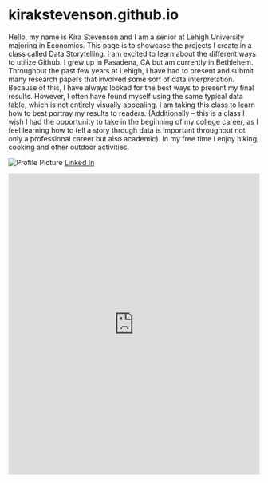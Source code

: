 # kirakstevenson.github.io
Hello, my name is Kira Stevenson and I am a senior at Lehigh University majoring in Economics. This page is to showcase the projects I create in a class called Data Storytelling. I am excited to learn about the different ways to utilize Github. I grew up in Pasadena, CA but am currently in Bethlehem. Throughout the past few years at Lehigh, I have had to present and submit many research papers that involved some sort of data interpretation. Because of this, I have always looked for the best ways to present my final results. However, I often have found myself using the same typical data table, which is not entirely visually appealing. I am taking this class to learn how to best portray my results to readers. (Additionally – this is a class I wish I had the opportunity to take in the beginning of my college career, as I feel learning how to tell a story through data is important throughout not only a professional career but also academic). In my free time I enjoy hiking, cooking and other outdoor activities. 


![Profile Picture](https://github.com/kirakstevenson/kirakstevenson.github.io/blob/main/Screen%20Shot%202021-02-04%20at%202.47.08%20PM.png?raw=true)
[Linked In](https://www.linkedin.com/in/kira-stevenson-85272314b/)

<iframe title="Lehigh Enrollment Fall 2020" aria-label="chart" id="datawrapper-chart-82Wn9" src="https://datawrapper.dwcdn.net/82Wn9/1/" scrolling="no" frameborder="0" style="width: 0; min-width: 100% !important; border: none;" height="603"></iframe><script type="text/javascript">!function(){"use strict";window.addEventListener("message",(function(a){if(void 0!==a.data["datawrapper-height"])for(var e in a.data["datawrapper-height"]){var t=document.getElementById("datawrapper-chart-"+e)||document.querySelector("iframe[src*='"+e+"']");t&&(t.style.height=a.data["datawrapper-height"][e]+"px")}}))}();
</script>
